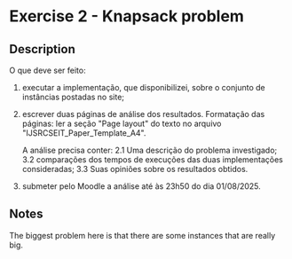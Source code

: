 # Exercise 2 - Knapsack problem

## Description

O que deve ser feito:
1) executar a implementação, que disponibilizei, sobre o conjunto de instâncias postadas no site;
2) escrever duas páginas de análise dos resultados.
   Formatação das páginas: ler a seção "Page layout" do texto no arquivo
   "IJSRCSEIT_Paper_Template_A4".

   A análise precisa conter:
   2.1 Uma descrição do problema investigado;
   3.2 comparações dos tempos de execuções das duas implementações consideradas;
   3.3 Suas opiniões sobre os resultados obtidos.

3) submeter pelo Moodle a análise até às 23h50 do dia 01/08/2025.

## Notes

The biggest problem here is that there are some instances that are really big. 